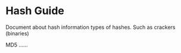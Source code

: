 # Hash Guide

Document about hash information types of hashes.  Such as crackers (binaries)

MD5
......